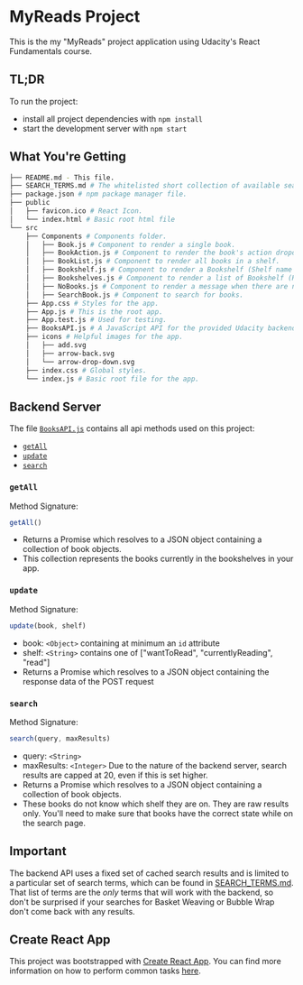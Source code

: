 # MyReads Project

This is the my "MyReads" project application using Udacity's React Fundamentals course. 

## TL;DR

To run the project:

* install all project dependencies with `npm install`
* start the development server with `npm start`

## What You're Getting
```bash
├── README.md - This file.
├── SEARCH_TERMS.md # The whitelisted short collection of available search terms used on this app.
├── package.json # npm package manager file.
├── public
│   ├── favicon.ico # React Icon.
│   └── index.html # Basic root html file
└── src
    ├── Components # Components folder.
    │   ├── Book.js # Component to render a single book.
    │   ├── BookAction.js # Component to render the book's action dropdown.
    │   ├── BookList.js # Component to render all books in a shelf.
    │   ├── Bookshelf.js # Component to render a Bookshelf (Shelf name and total books on it).
    │   ├── Bookshelves.js # Component to render a list of Bookshelf (Reading, Want to Read and Read).
    │   ├── NoBooks.js # Component to render a message when there are no books found.
    │   ├── SearchBook.js # Component to search for books.
    ├── App.css # Styles for the app.
    ├── App.js # This is the root app.
    ├── App.test.js # Used for testing. 
    ├── BooksAPI.js # A JavaScript API for the provided Udacity backend. Instructions for the methods are below.
    ├── icons # Helpful images for the app.
    │   ├── add.svg
    │   ├── arrow-back.svg
    │   └── arrow-drop-down.svg
    ├── index.css # Global styles. 
    └── index.js # Basic root file for the app.
```

## Backend Server

The file [`BooksAPI.js`](src/BooksAPI.js) contains all api methods used on this project:

* [`getAll`](#getall)
* [`update`](#update)
* [`search`](#search)

### `getAll`

Method Signature:

```js
getAll()
```

* Returns a Promise which resolves to a JSON object containing a collection of book objects.
* This collection represents the books currently in the bookshelves in your app.

### `update`

Method Signature:

```js
update(book, shelf)
```

* book: `<Object>` containing at minimum an `id` attribute
* shelf: `<String>` contains one of ["wantToRead", "currentlyReading", "read"]  
* Returns a Promise which resolves to a JSON object containing the response data of the POST request

### `search`

Method Signature:

```js
search(query, maxResults)
```

* query: `<String>`
* maxResults: `<Integer>` Due to the nature of the backend server, search results are capped at 20, even if this is set higher.
* Returns a Promise which resolves to a JSON object containing a collection of book objects.
* These books do not know which shelf they are on. They are raw results only. You'll need to make sure that books have the correct state while on the search page.

## Important
The backend API uses a fixed set of cached search results and is limited to a particular set of search terms, which can be found in [SEARCH_TERMS.md](SEARCH_TERMS.md). That list of terms are the _only_ terms that will work with the backend, so don't be surprised if your searches for Basket Weaving or Bubble Wrap don't come back with any results.

## Create React App

This project was bootstrapped with [Create React App](https://github.com/facebookincubator/create-react-app). You can find more information on how to perform common tasks [here](https://github.com/facebookincubator/create-react-app/blob/master/packages/react-scripts/template/README.md).
